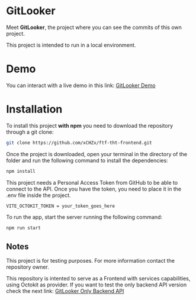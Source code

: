 
# GitLooker

Meet **GitLooker**, the project where you can see the commits of this own project.

This project is intended to run in a local environment.

# Demo

You can interact with a live demo in this link:
[GitLooker Demo](https://gitlooker.netlify.app/)

# Installation


To install this project **with npm** you need to download the repository through a git clone:

```bash
git clone https://github.com/xCHZx/ftf-tht-frontend.git
```
Once the project is downloaded, open your terminal in the directory of the folder and run the following command to install the dependencies:

```bash
npm install
```
This project needs a Personal Access Token from GitHub to be able to connect to the API.
Once you have the token, you need to place it in the .env file inside the project.
```bash
VITE_OCTOKIT_TOKEN = your_token_goes_here
```


To run the app, start the server running the following command:

```bash
npm run start
```

## Notes

This project is for testing purposes. For more information contact the repository owner.

This repository is intented to serve as a Frontend with services capabilities, using Octokit as provider. If you want to test the only backend API version check the next link:
[GitLooker Only Backend API](https://github.com/xCHZx/ftf-tht-backend)